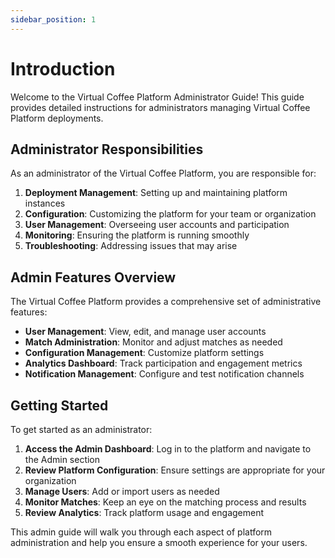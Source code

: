 ```yaml
---
sidebar_position: 1
---
```


# Introduction

Welcome to the Virtual Coffee Platform Administrator Guide! This guide provides detailed instructions for administrators managing Virtual Coffee Platform deployments.

## Administrator Responsibilities

As an administrator of the Virtual Coffee Platform, you are responsible for:

1. **Deployment Management**: Setting up and maintaining platform instances
2. **Configuration**: Customizing the platform for your team or organization
3. **User Management**: Overseeing user accounts and participation
4. **Monitoring**: Ensuring the platform is running smoothly
5. **Troubleshooting**: Addressing issues that may arise

## Admin Features Overview

The Virtual Coffee Platform provides a comprehensive set of administrative features:

- **User Management**: View, edit, and manage user accounts
- **Match Administration**: Monitor and adjust matches as needed
- **Configuration Management**: Customize platform settings
- **Analytics Dashboard**: Track participation and engagement metrics
- **Notification Management**: Configure and test notification channels

## Getting Started

To get started as an administrator:

1. **Access the Admin Dashboard**: Log in to the platform and navigate to the Admin section
2. **Review Platform Configuration**: Ensure settings are appropriate for your organization
3. **Manage Users**: Add or import users as needed
4. **Monitor Matches**: Keep an eye on the matching process and results
5. **Review Analytics**: Track platform usage and engagement

This admin guide will walk you through each aspect of platform administration and help you ensure a smooth experience for your users.
